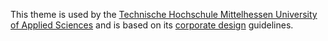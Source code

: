 This theme is used by the [Technische Hochschule Mittelhessen University of Applied Sciences](https://thm.de) and is based on its [corporate design](https://www.thm.de/thmweb/) guidelines.

